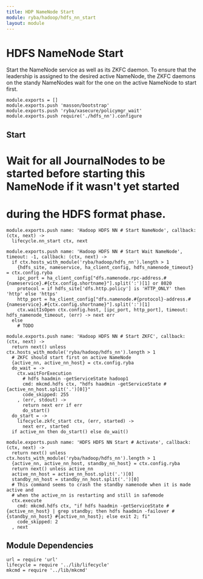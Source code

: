 ```yaml
---
title: HDP NameNode Start
module: ryba/hadoop/hdfs_nn_start
layout: module
---
```


# HDFS NameNode Start

Start the NameNode service as well as its ZKFC daemon. To ensure that the 
leadership is assigned to the desired active NameNode, the ZKFC daemons on
the standy NameNodes wait for the one on the active NameNode to start first.

    module.exports = []
    module.exports.push 'masson/bootstrap'
    module.exports.push 'ryba/xasecure/policymgr_wait'
    module.exports.push require('./hdfs_nn').configure

## Start

# Wait for all JournalNodes to be started before starting this NameNode if it wasn't yet started
# during the HDFS format phase.

    module.exports.push name: 'Hadoop HDFS NN # Start NameNode', callback: (ctx, next) ->
      lifecycle.nn_start ctx, next

    module.exports.push name: 'Hadoop HDFS NN # Start Wait NameNode', timeout: -1, callback: (ctx, next) ->
      if ctx.hosts_with_module('ryba/hadoop/hdfs_nn').length > 1
        {hdfs_site, nameservice, ha_client_config, hdfs_namenode_timeout} = ctx.config.ryba
        ipc_port = ha_client_config["dfs.namenode.rpc-address.#{nameservice}.#{ctx.config.shortname}"].split(':')[1] or 8020
        protocol = if hdfs_site['dfs.http.policy'] is 'HTTP_ONLY' then 'http' else 'https'
        http_port = ha_client_config["dfs.namenode.#{protocol}-address.#{nameservice}.#{ctx.config.shortname}"].split(':')[1]
        ctx.waitIsOpen ctx.config.host, [ipc_port, http_port], timeout: hdfs_namenode_timeout, (err) -> next err
      else
        # TODO

    module.exports.push name: 'Hadoop HDFS NN # Start ZKFC', callback: (ctx, next) ->
      return next() unless ctx.hosts_with_module('ryba/hadoop/hdfs_nn').length > 1
      # ZKFC should start first on active NameNode
      {active_nn, active_nn_host} = ctx.config.ryba
      do_wait = ->
        ctx.waitForExecution
          # hdfs haadmin -getServiceState hadoop1
          cmd: mkcmd.hdfs ctx, "hdfs haadmin -getServiceState #{active_nn_host.split('.')[0]}"
          code_skipped: 255
        , (err, stdout) ->
          return next err if err
          do_start()
      do_start = ->
        lifecycle.zkfc_start ctx, (err, started) ->
          next err, started
      if active_nn then do_start() else do_wait()

    module.exports.push name: 'HDFS HDFS NN Start # Activate', callback: (ctx, next) ->
      return next() unless ctx.hosts_with_module('ryba/hadoop/hdfs_nn').length > 1
      {active_nn, active_nn_host, standby_nn_host} = ctx.config.ryba
      return next() unless active_nn
      active_nn_host = active_nn_host.split('.')[0]
      standby_nn_host = standby_nn_host.split('.')[0]
      # This command seems to crash the standby namenode when it is made active and
      # when the active_nn is restarting and still in safemode
      ctx.execute
        cmd: mkcmd.hdfs ctx, "if hdfs haadmin -getServiceState #{active_nn_host} | grep standby; then hdfs haadmin -failover #{standby_nn_host} #{active_nn_host}; else exit 2; fi"
        code_skipped: 2
      , next

## Module Dependencies

    url = require 'url'
    lifecycle = require '../lib/lifecycle'
    mkcmd = require '../lib/mkcmd'

